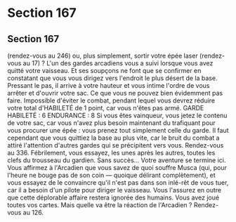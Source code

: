 # Section 167

## Section 167

(rendez-vous au 246) ou, plus simplement, sortir votre épée
laser (rendez-vous au 17) ?
L'un des gardes arcadiens vous a suivi lorsque vous avez quitté
votre vaisseau. Et ses soupçons ne font que se confirmer en
constatant que vous vous dirigez vers l'endroit le plus désert de la
base. Pressant le pas, il arrive à votre hauteur et vous intime
l'ordre de vous arrêter et d'ouvrir votre sac. Ce que vous ne
pouvez bien évidemment pas faire. Impossible d'éviter le combat,
pendant lequel vous devrez réduire votre total d'HABILETÉ de
1 point, car vous n'êtes pas armé.
GARDE HABILETÉ : 6 ENDURANCE : 8
Si vous êtes vainqueur, vous jetez le contenu de votre sac, car
vous n'avez plus besoin maintenant du trafiquant pour vous
procurer une épée : vous prenez tout simplement celle du garde.
Il faut cependant que vous quittiez la base au plus vite, car le
bruit du combat a attiré l'attention d'autres gardes qui se
précipitent vers vous. Rendez-vous au 336.
Fébrilement, vous essayez, les unes après les autres, toutes les
clefs du trousseau du gardien. Sans succès... Votre aventure se
termine ici.
Vous affirmez à l'Arcadien que vous savez de quoi souffre Musca
(qui, pour l'heure ne bouge pas de son coin — quoique délirant
complètement), et vous essayez de le convaincre qu'il n'est pas
dans son inlé-rêt de vous tuer, car il a besoin d'un pilote pour
diriger le vaisseau. Vous l'assurez en outre que cette déplorable
affaire restera ignorée des humains. Vous avez joué toutes vos
cartes. Mais quelle va être la réaction de l'Arcadien ? Rendez-
vous au 126.